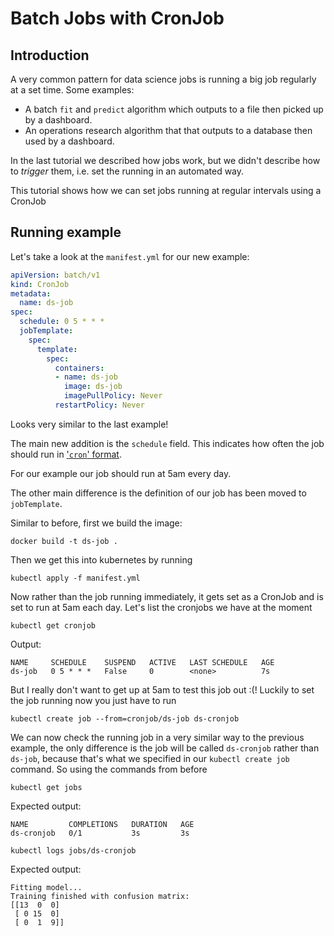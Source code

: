 # Batch Jobs with CronJob

## Introduction

A very common pattern for data science jobs is running a big job regularly at a set time. Some examples:

* A batch `fit` and `predict` algorithm which outputs to a file then picked up by a dashboard.
* An operations research algorithm that that outputs to a database then used by a dashboard.

In the last tutorial we described how jobs work, but we didn't describe how to *trigger* them, i.e. set the running in an automated way.

This tutorial shows how we can set jobs running at regular intervals using a CronJob


## Running example

Let's take a look at the `manifest.yml` for our new example:

```yaml
apiVersion: batch/v1
kind: CronJob
metadata:
  name: ds-job
spec:
  schedule: 0 5 * * *
  jobTemplate:
    spec:
      template:
        spec:
          containers:
          - name: ds-job
            image: ds-job
            imagePullPolicy: Never
          restartPolicy: Never
```

Looks very similar to the last example!

The main new addition is the `schedule` field. This indicates how often the job should run in ['`cron`' format](https://www.ibm.com/docs/en/db2oc?topic=task-unix-cron-format).

For our example our job should run at 5am every day.

The other main difference is the definition of our job has been moved to `jobTemplate`.


Similar to before, first we build the image:

```shell
docker build -t ds-job .
```

Then we get this into kubernetes by running

```shell
kubectl apply -f manifest.yml
```

Now rather than the job running immediately, it gets set as a CronJob and is set to run at 5am each day. Let's list the cronjobs we have at the moment

```shell
kubectl get cronjob
```

Output:
```shell
NAME     SCHEDULE    SUSPEND   ACTIVE   LAST SCHEDULE   AGE
ds-job   0 5 * * *   False     0        <none>          7s
```

But I really don't want to get up at 5am to test this job out :(! Luckily to set the job running now you just have to run

```shell
kubectl create job --from=cronjob/ds-job ds-cronjob
```

We can now check the running job in a very similar way to the previous example, the only difference is the job will be called `ds-cronjob` rather than `ds-job`, because that's what we specified in our `kubectl create job` command. So using the commands from before

```shell
kubectl get jobs
```

Expected output:

```shell
NAME         COMPLETIONS   DURATION   AGE
ds-cronjob   0/1           3s         3s
```

```shell
kubectl logs jobs/ds-cronjob
```

Expected output:

```shell
Fitting model...
Training finished with confusion matrix:
[[13  0  0]
 [ 0 15  0]
 [ 0  1  9]]
```
